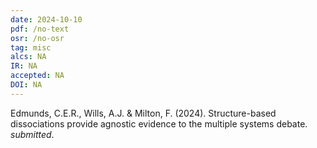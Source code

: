 ```yaml
---
date: 2024-10-10
pdf: /no-text
osr: /no-osr
tag: misc
alcs: NA
IR: NA
accepted: NA 
DOI: NA
---
```


Edmunds, C.E.R., Wills, A.J. & Milton, F. (2024). Structure-based dissociations provide agnostic evidence to the multiple systems debate. _submitted_.

